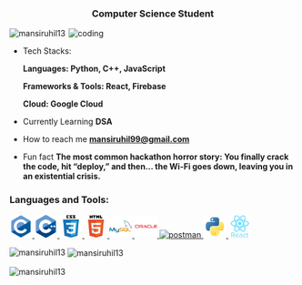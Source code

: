 <h3 align="center">Computer Science Student</h3>
<img align="right" alt="coding" width="400" src="https://miro.medium.com/v2/resize:fit:828/format:webp/1*qdAW1TjCN57h1lbuuzvchg.gif">

<p align="left"> <img src="https://komarev.com/ghpvc/?username=mansiruhil13&label=Profile%20views&color=0e75b6&style=flat" alt="mansiruhil13" /> </p>

-  Tech Stacks:
  
   **Languages: Python, C++, JavaScript**
   
   **Frameworks & Tools: React, Firebase**
   
   **Cloud: Google Cloud**

-  Currently Learning **DSA**
  
-  How to reach me **mansiruhil99@gmail.com**

-  Fun fact **The most common hackathon horror story: You finally crack the code, hit “deploy,” and then... the Wi-Fi goes down, leaving you in an existential crisis.**

<h3 align="left">Languages and Tools:</h3>
<p align="left"> <a href="https://www.cprogramming.com/" target="_blank" rel="noreferrer"> <img src="https://raw.githubusercontent.com/devicons/devicon/master/icons/c/c-original.svg" alt="c" width="40" height="40"/> </a> <a href="https://www.w3schools.com/cpp/" target="_blank" rel="noreferrer"> <img src="https://raw.githubusercontent.com/devicons/devicon/master/icons/cplusplus/cplusplus-original.svg" alt="cplusplus" width="40" height="40"/> </a> <a href="https://www.w3schools.com/css/" target="_blank" rel="noreferrer"> <img src="https://raw.githubusercontent.com/devicons/devicon/master/icons/css3/css3-original-wordmark.svg" alt="css3" width="40" height="40"/> </a><a href="https://www.w3.org/html/" target="_blank" rel="noreferrer"> <img src="https://raw.githubusercontent.com/devicons/devicon/master/icons/html5/html5-original-wordmark.svg" alt="html5" width="40" height="40"/> </a> <a href="https://www.mysql.com/" target="_blank" rel="noreferrer"> <img src="https://raw.githubusercontent.com/devicons/devicon/master/icons/mysql/mysql-original-wordmark.svg" alt="mysql" width="40" height="40"/> </a> <a href="https://www.oracle.com/" target="_blank" rel="noreferrer"> <img src="https://raw.githubusercontent.com/devicons/devicon/master/icons/oracle/oracle-original.svg" alt="oracle" width="40" height="40"/> </a> <a href="https://postman.com" target="_blank" rel="noreferrer"> <img src="https://www.vectorlogo.zone/logos/getpostman/getpostman-icon.svg" alt="postman" width="40" height="40"/> </a> <a href="https://www.python.org" target="_blank" rel="noreferrer"> <img src="https://raw.githubusercontent.com/devicons/devicon/master/icons/python/python-original.svg" alt="python" width="40" height="40"/> </a> <a href="https://reactjs.org/" target="_blank" rel="noreferrer"> <img src="https://raw.githubusercontent.com/devicons/devicon/master/icons/react/react-original-wordmark.svg" alt="react" width="40" height="40"/> </a> </p>

<p><img align="left" src="https://github-readme-stats.vercel.app/api/top-langs?username=mansiruhil13&show_icons=true&locale=en&layout=compact" alt="mansiruhil13" /></p>

<p>&nbsp;<img align="center" src="https://github-readme-stats.vercel.app/api?username=mansiruhil13&show_icons=true&locale=en" alt="mansiruhil13" /></p>

<p><img align="center" src="https://github-readme-streak-stats.herokuapp.com/?user=mansiruhil13&" alt="mansiruhil13" /></p>
